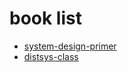 
# book list

* [system-design-primer](https://github.com/donnemartin/system-design-primer)
* [distsys-class](https://github.com/aphyr/distsys-class)